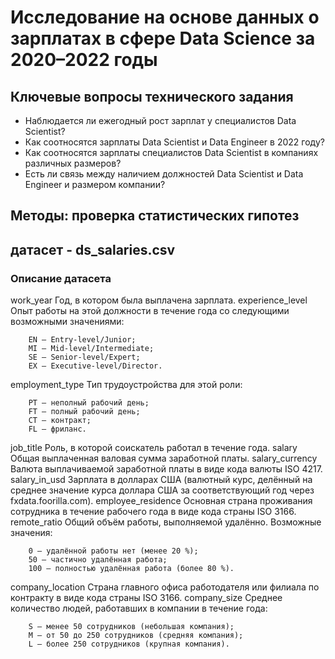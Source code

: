 # Исследование на основе данных о зарплатах в сфере Data Science за 2020–2022 годы
## Ключевые вопросы технического задания

   - Наблюдается ли ежегодный рост зарплат у специалистов Data Scientist?
   - Как соотносятся зарплаты Data Scientist и Data Engineer в 2022 году?
   - Как соотносятся зарплаты специалистов Data Scientist в компаниях различных размеров?
   - Есть ли связь между наличием должностей Data Scientist и Data Engineer и размером компании?

## Методы: проверка статистических гипотез

## датасет - ds_salaries.csv


### Описание датасета


work_year 	        Год, в котором была выплачена зарплата.
experience_level 	Опыт работы на этой должности в течение года со следующими возможными значениями:

        EN — Entry-level/Junior;
        MI — Mid-level/Intermediate;
        SE — Senior-level/Expert;
        EX — Executive-level/Director.

employment_type 	Тип трудоустройства для этой роли:

        PT — неполный рабочий день;
        FT — полный рабочий день;
        CT — контракт;
        FL — фриланс.

job_title 	        Роль, в которой соискатель работал в течение года.
salary 	                Общая выплаченная валовая сумма заработной платы.
salary_currency 	Валюта выплачиваемой заработной платы в виде кода валюты ISO 4217.
salary_in_usd 	         Зарплата в долларах США (валютный курс, делённый на среднее значение курса доллара США за соответствующий год через fxdata.foorilla.com).
employee_residence 	Основная страна проживания сотрудника в течение рабочего года в виде кода страны ISO 3166.
remote_ratio 	        Общий объём работы, выполняемой удалённо. Возможные значения:

        0 — удалённой работы нет (менее 20 %);
        50 — частично удалённая работа;
        100 — полностью удалённая работа (более 80 %).

company_location    Страна главного офиса работодателя или филиала по контракту в виде кода страны ISO 3166.
company_size 	    Среднее количество людей, работавших в компании в течение года:

        S — менее 50 сотрудников (небольшая компания);
        M — от 50 до 250 сотрудников (средняя компания);
        L — более 250 сотрудников (крупная компания).
